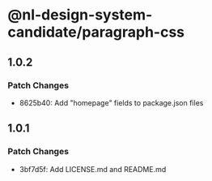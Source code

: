 # @nl-design-system-candidate/paragraph-css

## 1.0.2

### Patch Changes

- 8625b40: Add "homepage" fields to package.json files

## 1.0.1

### Patch Changes

- 3bf7d5f: Add LICENSE.md and README.md
